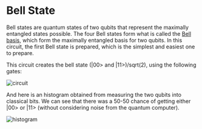 # Bell State
Bell states are quantum states of two qubits that represent the maximally entangled states possible. The four Bell states form what is called the [Bell basis](https://en.wikipedia.org/wiki/Bell_state#Bell_basis), which form the maximally entangled basis for two qubits. In this circuit, the first Bell state is prepared, which is the simplest and easiest one to prepare.

This circuit creates the bell state (|00> and |11>)/sqrt(2), using the following gates: 

![circuit](https://user-images.githubusercontent.com/63567458/101940817-5dac7700-3be7-11eb-8994-e2e36b2e0457.jpg)

And here is an histogram obtained from measuring the two qubits into classical bits. We can see that there was a 50-50 chance of getting either |00> or |11> (without considering noise from the quantum computer).

![histogram](https://user-images.githubusercontent.com/63567458/101940920-8b91bb80-3be7-11eb-8e74-628c142b8edb.jpg)

